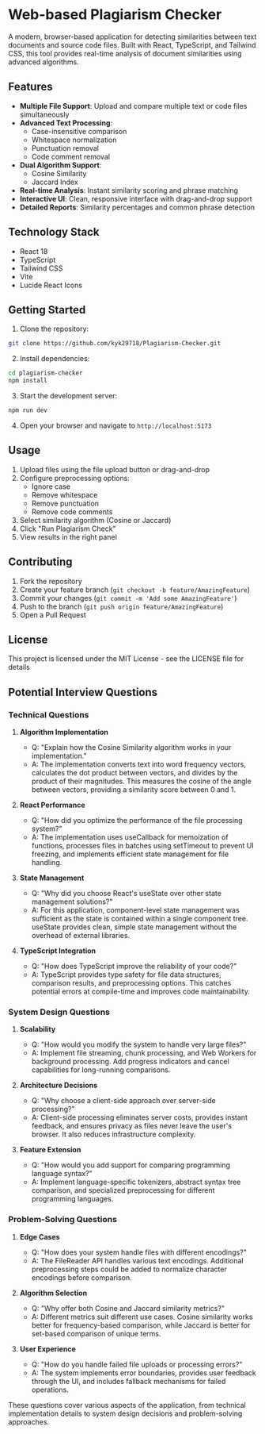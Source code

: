 # Web-based Plagiarism Checker

A modern, browser-based application for detecting similarities between text documents and source code files. Built with React, TypeScript, and Tailwind CSS, this tool provides real-time analysis of document similarities using advanced algorithms.

## Features

- **Multiple File Support**: Upload and compare multiple text or code files simultaneously
- **Advanced Text Processing**:
  - Case-insensitive comparison
  - Whitespace normalization
  - Punctuation removal
  - Code comment removal
- **Dual Algorithm Support**:
  - Cosine Similarity
  - Jaccard Index
- **Real-time Analysis**: Instant similarity scoring and phrase matching
- **Interactive UI**: Clean, responsive interface with drag-and-drop support
- **Detailed Reports**: Similarity percentages and common phrase detection

## Technology Stack

- React 18
- TypeScript
- Tailwind CSS
- Vite
- Lucide React Icons

## Getting Started

1. Clone the repository:
```bash
git clone https://github.com/kyk29718/Plagiarism-Checker.git
```

2. Install dependencies:
```bash
cd plagiarism-checker
npm install
```

3. Start the development server:
```bash
npm run dev
```

4. Open your browser and navigate to `http://localhost:5173`

## Usage

1. Upload files using the file upload button or drag-and-drop
2. Configure preprocessing options:
   - Ignore case
   - Remove whitespace
   - Remove punctuation
   - Remove code comments
3. Select similarity algorithm (Cosine or Jaccard)
4. Click "Run Plagiarism Check"
5. View results in the right panel

## Contributing

1. Fork the repository
2. Create your feature branch (`git checkout -b feature/AmazingFeature`)
3. Commit your changes (`git commit -m 'Add some AmazingFeature'`)
4. Push to the branch (`git push origin feature/AmazingFeature`)
5. Open a Pull Request

## License

This project is licensed under the MIT License - see the LICENSE file for details

## Potential Interview Questions

### Technical Questions

1. **Algorithm Implementation**
   - Q: "Explain how the Cosine Similarity algorithm works in your implementation."
   - A: The implementation converts text into word frequency vectors, calculates the dot product between vectors, and divides by the product of their magnitudes. This measures the cosine of the angle between vectors, providing a similarity score between 0 and 1.

2. **React Performance**
   - Q: "How did you optimize the performance of the file processing system?"
   - A: The implementation uses useCallback for memoization of functions, processes files in batches using setTimeout to prevent UI freezing, and implements efficient state management for file handling.

3. **State Management**
   - Q: "Why did you choose React's useState over other state management solutions?"
   - A: For this application, component-level state management was sufficient as the state is contained within a single component tree. useState provides clean, simple state management without the overhead of external libraries.

4. **TypeScript Integration**
   - Q: "How does TypeScript improve the reliability of your code?"
   - A: TypeScript provides type safety for file data structures, comparison results, and preprocessing options. This catches potential errors at compile-time and improves code maintainability.

### System Design Questions

1. **Scalability**
   - Q: "How would you modify the system to handle very large files?"
   - A: Implement file streaming, chunk processing, and Web Workers for background processing. Add progress indicators and cancel capabilities for long-running comparisons.

2. **Architecture Decisions**
   - Q: "Why choose a client-side approach over server-side processing?"
   - A: Client-side processing eliminates server costs, provides instant feedback, and ensures privacy as files never leave the user's browser. It also reduces infrastructure complexity.

3. **Feature Extension**
   - Q: "How would you add support for comparing programming language syntax?"
   - A: Implement language-specific tokenizers, abstract syntax tree comparison, and specialized preprocessing for different programming languages.

### Problem-Solving Questions

1. **Edge Cases**
   - Q: "How does your system handle files with different encodings?"
   - A: The FileReader API handles various text encodings. Additional preprocessing steps could be added to normalize character encodings before comparison.

2. **Algorithm Selection**
   - Q: "Why offer both Cosine and Jaccard similarity metrics?"
   - A: Different metrics suit different use cases. Cosine similarity works better for frequency-based comparison, while Jaccard is better for set-based comparison of unique terms.

3. **User Experience**
   - Q: "How do you handle failed file uploads or processing errors?"
   - A: The system implements error boundaries, provides user feedback through the UI, and includes fallback mechanisms for failed operations.

These questions cover various aspects of the application, from technical implementation details to system design decisions and problem-solving approaches.
